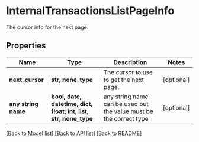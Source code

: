 # InternalTransactionsListPageInfo

The cursor info for the next page.

## Properties
Name | Type | Description | Notes
------------ | ------------- | ------------- | -------------
**next_cursor** | **str, none_type** | The cursor to use to get the next page. | [optional] 
**any string name** | **bool, date, datetime, dict, float, int, list, str, none_type** | any string name can be used but the value must be the correct type | [optional]

[[Back to Model list]](../README.md#documentation-for-models) [[Back to API list]](../README.md#documentation-for-api-endpoints) [[Back to README]](../README.md)


